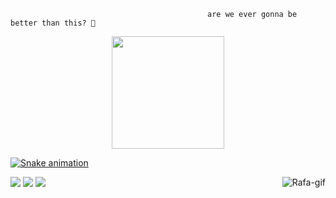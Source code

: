                                                 are we ever gonna be better than this? 🌊

<div align="center">
  <a href="https://github.com/Amanda-Paz">
  <img height="180em" src="https://github-readme-stats.vercel.app/api?username=Amanda-Paz&show_icons=true&theme=synthwave&include_all_commits=true&count_private=true"/>
</div>


![Snake animation](https://github.com/Amanda-Paz/Amanda-Paz/blob/output/github-contribution-grid-snake.svg)
<div> 
 
  <a href="https://www.instagram.com/amanda.paaz/" target="_blank"><img src="https://img.shields.io/badge/-Instagram-%23E4405F?style=for-the-badge&logo=instagram&logoColor=white" target="_blank"></a>
  <a href = "mailto:contato.amandapaz@gmail.com"><img src="https://img.shields.io/badge/-Gmail-%23333?style=for-the-badge&logo=gmail&logoColor=white" target="_blank"></a>
  <a href="https://www.linkedin.com/in/amanda-cristina-paz-4ba90517a/" target="_blank"><img src="https://img.shields.io/badge/-LinkedIn-%230077B5?style=for-the-badge&logo=linkedin&logoColor=white" target="_blank"></a> 
 <img align="right" alt="Rafa-gif" src="https://cdn.discordapp.com/attachments/969607335901298801/1001604245813989487/misty-dance.gif">
</div>
